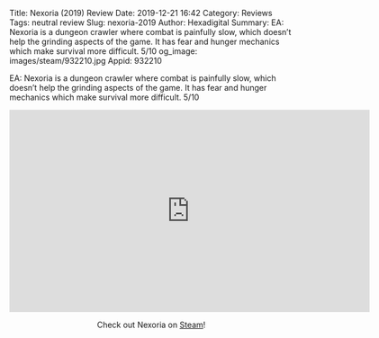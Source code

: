 Title: Nexoria (2019) Review
Date: 2019-12-21 16:42
Category: Reviews
Tags: neutral review
Slug: nexoria-2019
Author: Hexadigital
Summary: EA: Nexoria is a dungeon crawler where combat is painfully slow, which doesn’t help the grinding aspects of the game. It has fear and hunger mechanics which make survival more difficult. 5/10
og_image: images/steam/932210.jpg
Appid: 932210

EA: Nexoria is a dungeon crawler where combat is painfully slow, which doesn’t help the grinding aspects of the game. It has fear and hunger mechanics which make survival more difficult. 5/10

<center><iframe src="https://www.youtube.com/embed/xb16Y73GfF4?feature=oembed" allow="accelerometer; autoplay; encrypted-media; gyroscope; picture-in-picture" width="640" height="360" frameborder="0"></iframe>

Check out Nexoria on [Steam](https://store.steampowered.com/app/932210/?curator_clanid=34633900)!</center>

